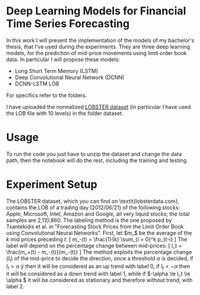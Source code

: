 # Deep Learning Models for Financial Time Series Forecasting
In this work I will present the implementation of the models of my bachelor's thesis, that I've used during the experiments. They are three deep learning models, for the prediction of mid-price movements using limit order book data.
In particular I will propose these models:
- Long Short Term Memory (LSTM) 
- Deep Convolutional Neural Network (DCNN)
- DCNN-LSTM LOB 

For specifics refer to the folders.

I have uploaded the normalized [LOBSTER dataset](https://lobsterdata.com/info/DataSamples.php) (in particular I have used the LOB file with 10 levels) in the folder dataset.

# Usage

To run the code you just have to unzip the dataset and change the data path, then the notebook will do the rest, including the training and testing.

# Experiment Setup
The LOBSTER dataset, which you can find on \textit{lobsterdata.com}, contains the LOB of a trading day (2012/06/21) of the following stocks: Apple, Microsoft, Intel, Amazon and Google, all very liquid stocks; the total samples are 2,110,860. 
The labeling method is the one proposed by Tsantekidis et al. in "Forecasting Stock Prices from the Limit Order
Book using Convolutional Neural Networks". 
First, let $m_$ be the average of the $k$ mid prices preceding $t$:
\[
m_-(t) = \frac{1}{k} \sum_{i = 0}^k p_{t-i}
\]
The label will depend on the percentage change between mid-prices:
\[
l_t = \frac{m_+(t) - m_-(t)}{m_-(t)}
\]
The method exploits the percentage change ($l_t$) of the mid-price to decide the direction, once a threshold $\alpha$ is decided, if $l_t > \alpha$ ÿ then it will be considered as an up trend with label $0$, if $l_t < -\alpha$ then it will be considered as a down trend with label $1$, while if $-\alpha \le l_t \le \alpha $ it will be considered as stationary and therefore without trend, with label 2.
